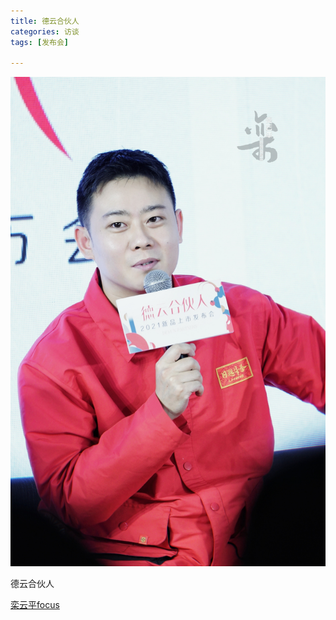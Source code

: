```yaml
---
title: 德云合伙人
categories: 访谈
tags: [发布会]

---
```


![](https://raw.githubusercontent.com/rhenginium/image/main/img-1616649643463e2a2c04264f80d5dca55cd21461f0216.jpg)

德云合伙人 

[栾云平focus](https://m.weibo.cn/6574451359/4615777489260154)